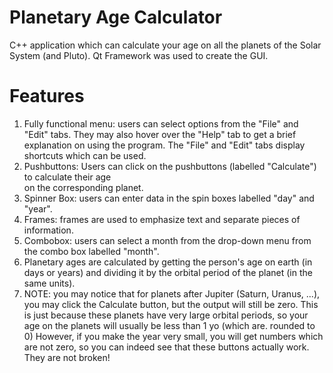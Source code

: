 # Planetary Age Calculator
C++ application which can calculate your age on all the planets of the Solar System (and Pluto).
Qt Framework was used to create the GUI. 

# Features
1. Fully functional menu: users can select options from the "File" and "Edit" tabs.
   They may also hover over the "Help" tab to get a brief explanation on using the program.
   The "File" and "Edit" tabs display shortcuts which can be used.
2. Pushbuttons: Users can click on the pushbuttons (labelled "Calculate") to calculate their age  
   on the corresponding planet.
3. Spinner Box: users can enter data in the spin boxes labelled "day" and "year".
4. Frames: frames are used to emphasize text and separate pieces of information.
5. Combobox: users can select a month from the drop-down menu from the combo box labelled "month".
6. Planetary ages are calculated by getting the person's age on earth (in days or years) and
   dividing it by the orbital period of the planet (in the same units). 
7. NOTE: you may notice that for planets after Jupiter (Saturn, Uranus, ...), you may click
   the Calculate button, but the output will still be zero. This is just because these planets
   have very large orbital periods, so your age on the planets will usually be less than 1 yo (which are.
   rounded to 0) However, if you make the year very small, you will get numbers which are not zero, so you can
   indeed see that these buttons actually work. They are not broken!
